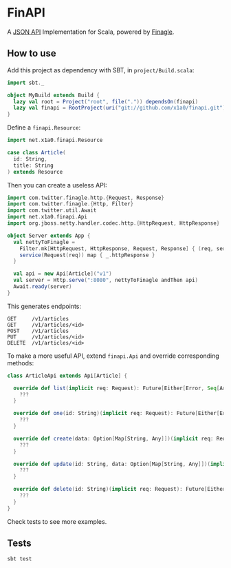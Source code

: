 # FinAPI

A [JSON API](http://jsonapi.org/) Implementation for Scala, powered by [Finagle](https://twitter.github.io/finagle/).

## How to use

Add this project as dependency with SBT, in `project/Build.scala`:

```scala
import sbt._

object MyBuild extends Build {
  lazy val root = Project("root", file(".")) dependsOn(finapi)
  lazy val finapi = RootProject(uri("git://github.com/x1a0/finapi.git"))
}
```

Define a `finapi.Resource`:

```scala
import net.x1a0.finapi.Resource

case class Article(
  id: String,
  title: String
) extends Resource
```

Then you can create a useless API:

```scala
import com.twitter.finagle.http.{Request, Response}
import com.twitter.finagle.{Http, Filter}
import com.twitter.util.Await
import net.x1a0.finapi.Api
import org.jboss.netty.handler.codec.http.{HttpRequest, HttpResponse}

object Server extends App {
  val nettyToFinagle =
    Filter.mk[HttpRequest, HttpResponse, Request, Response] { (req, service) =>
    service(Request(req)) map { _.httpResponse }
  }

  val api = new Api[Article]("v1")
  val server = Http.serve(":8080", nettyToFinagle andThen api)
  Await.ready(server)
}
```

This generates endpoints:

    GET     /v1/articles
    GET     /v1/articles/<id>
    POST    /v1/articles
    PUT     /v1/articles/<id>
    DELETE  /v1/articles/<id>

To make a more useful API, extend `finapi.Api` and override corresponding methods:

```scala
class ArticleApi extends Api[Article] {

  override def list(implicit req: Request): Future[Either[Error, Seq[Article]]] = {
    ???
  }

  override def one(id: String)(implicit req: Request): Future[Either[Error, Option[Article]]] = {
    ???
  }

  override def create(data: Option[Map[String, Any]])(implicit req: Request): Future[Either[Error, (String, Option[Article])]] = {
    ???
  }

  override def update(id: String, data: Option[Map[String, Any]])(implicit req: Request): Future[Either[Error, Option[Article]]] = {
    ???
  }

  override def delete(id: String)(implicit req: Request): Future[Either[Error, Unit]] = {
    ???
  }
}
```

Check tests to see more examples.

## Tests

    sbt test
